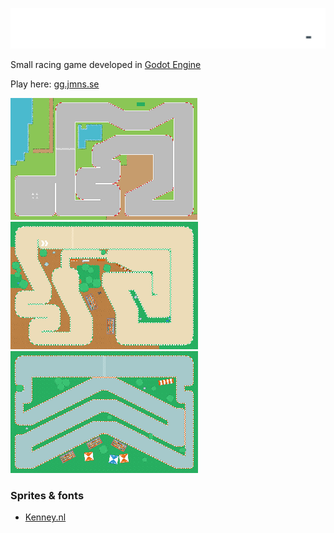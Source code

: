 ![logo](https://raw.githubusercontent.com/JerryMalmstrom/Drifters/master/assets/logo.png)

Small racing game developed in [Godot Engine](https://github.com/Godot)

Play here: [gg.jmns.se](http://gg.jmns.se)

![track01](https://raw.githubusercontent.com/JerryMalmstrom/Drifters/master/maps/drifters-map01.tmx.thumb.png)
![track02](https://raw.githubusercontent.com/JerryMalmstrom/Drifters/master/maps/drifters-map02.tmx.thumb.png)
![track03](https://raw.githubusercontent.com/JerryMalmstrom/Drifters/master/maps/drifters-map03.tmx.thumb.png)


### Sprites & fonts
- [Kenney.nl](https://www.kenney.nl/)

